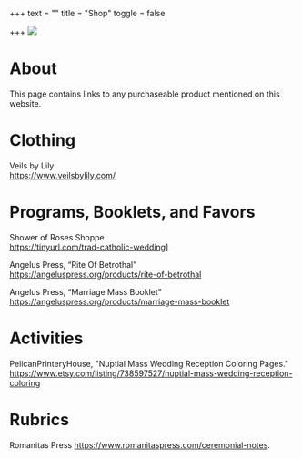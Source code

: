 +++
text = ""
title = "Shop"
toggle = false

+++
![](/uploads/08750015-min.jpg)

# About

This page contains links to any purchaseable product mentioned on this website.

# Clothing 

Veils by Lily   
https://www.veilsbylily.com/

# Programs, Booklets, and Favors

Shower of Roses Shoppe  
https://tinyurl.com/trad-catholic-wedding]

Angelus Press, “Rite Of Betrothal”   
https://angeluspress.org/products/rite-of-betrothal

Angelus Press, “Marriage Mass Booklet”   
https://angeluspress.org/products/marriage-mass-booklet

# Activities 

PelicanPrinteryHouse, "Nuptial Mass Wedding Reception Coloring Pages."
https://www.etsy.com/listing/738597527/nuptial-mass-wedding-reception-coloring

# Rubrics 

Romanitas Press
https://www.romanitaspress.com/ceremonial-notes.

